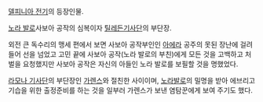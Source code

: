 [델피니아 전기](%EB%8D%B8%ED%94%BC%EB%8B%88%EC%95%84%20%EC%A0%84%EA%B8%B0.md)의
등장인물.

[노라 발로](%EB%85%B8%EB%9D%BC%20%EB%B0%9C%EB%A1%9C.md)사보아 공작의 심복이자 [틸레든기사단](%ED%8B%B8%EB%A0%88%EB%93%A0%20%EA%B8%B0%EC%82%AC%EB%8B%A8.md)의 부단장.

외전 큰 독수리의 맹세 편에서 보면 사보아 공작부인인 [아에라](%EC%95%84%EC%97%90%EB%9D%BC.md) 공주의 못된
장난에 걸려들어 선을 넘었고 고민 끝에 사보아 공작(노라 발로의 부친)에게 모든 것을 고백하고 처벌을 요청했지만 사보아 공작은 자신의 아들인
노라 발로를 보필할 것을 명했었다.

[라모나 기사단](%EB%9D%BC%EB%AA%A8%EB%82%98%20%EA%B8%B0%EC%82%AC%EB%8B%A8.md)의
부단장인 [가렌스](%EA%B0%80%EB%A0%8C%EC%8A%A4.md)와 절친한 사이이며, [노라발로](%EB%85%B8%EB%9D%BC%20%EB%B0%9C%EB%A1%9C.md)의 밀명을 받아 에브리고 기습을 위한 출정준비를
하는 것을 일부러 가렌스가 보낸 염탐꾼에게 보여 주기도 했다.

